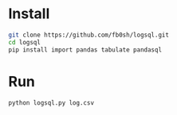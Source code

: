 # Install
```bash
git clone https://github.com/fb0sh/logsql.git
cd logsql
pip install import pandas tabulate pandasql
```

# Run
```bash
python logsql.py log.csv
```